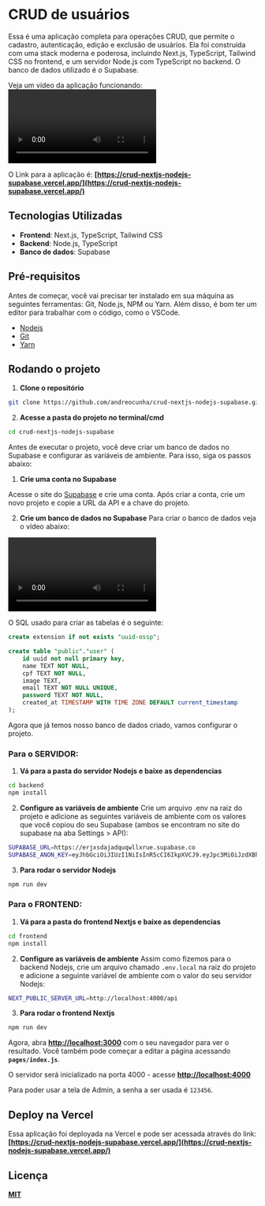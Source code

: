 # **CRUD de usuários**

Essa é uma aplicação completa para operações CRUD, que permite o cadastro, autenticação, edição e exclusão de usuários. Ela foi construída com uma stack moderna e poderosa, incluindo Next.js, TypeScript, Tailwind CSS no frontend, e um servidor Node.js com TypeScript no backend. O banco de dados utilizado é o Supabase.

Veja um vídeo da aplicação funcionando:
![Demo](.github/demo.mov)

O Link para a aplicação é: **[https://crud-nextjs-nodejs-supabase.vercel.app/](https://crud-nextjs-nodejs-supabase.vercel.app/)**

## **Tecnologias Utilizadas**

- **Frontend**: Next.js, TypeScript, Tailwind CSS
- **Backend**: Node.js, TypeScript
- **Banco de dados**: Supabase

## **Pré-requisitos**

Antes de começar, você vai precisar ter instalado em sua máquina as seguintes ferramentas: Git, Node.js, NPM ou Yarn. Além disso, é bom ter um editor para trabalhar com o código, como o VSCode.

- [Nodejs](https://nodejs.org/)
- [Git](https://git-scm.com/)
- [Yarn](https://yarnpkg.com/)

## **Rodando o projeto**

1. **Clone o repositório**

```sh
git clone https://github.com/andreocunha/crud-nextjs-nodejs-supabase.git
```

2. **Acesse a pasta do projeto no terminal/cmd**

```sh
cd crud-nextjs-nodejs-supabase
```

Antes de executar o projeto, você deve criar um banco de dados no Supabase e configurar as variáveis de ambiente. Para isso, siga os passos abaixo:

1. **Crie uma conta no Supabase**

Acesse o site do [Supabase](https://supabase.io/) e crie uma conta. Após criar a conta, crie um novo projeto e copie a URL da API e a chave do projeto.

2. **Crie um banco de dados no Supabase**
Para criar o banco de dados veja o vídeo abaixo:

![Criando o banco de dados](.github/create_tables.mov)

O SQL usado para criar as tabelas é o seguinte:

```SQL
create extension if not exists "uuid-ossp";

create table "public"."user" (
    id uuid not null primary key,
    name TEXT NOT NULL,
    cpf TEXT NOT NULL,
    image TEXT,
    email TEXT NOT NULL UNIQUE,
    password TEXT NOT NULL,
    created_at TIMESTAMP WITH TIME ZONE DEFAULT current_timestamp
);
```

Agora que já temos nosso banco de dados criado, vamos configurar o projeto.

### Para o SERVIDOR:

1. **Vá para a pasta do servidor Nodejs e baixe as dependencias**

```sh
cd backend
npm install 
```

2. **Configure as variáveis de ambiente**
Crie um arquivo .env na raiz do projeto e adicione as seguintes variáveis de ambiente com os valores que você copiou do seu Supabase (ambos se encontram no site do supabase na aba Settings > API):

```sh
SUPABASE_URL=https://erjxsdajadquqwllxrue.supabase.co
SUPABASE_ANON_KEY=eyJhbGciOiJIUzI1NiIsInR5cCI6IkpXVCJ9.eyJpc3MiOiJzdXBhYmFzSijoisSasadASdazZHhqZmRxdXFwcGx4ZXVlIiwicm9sZSI6InNlcnZpY2Vfcm9sZSIsImlhdCI6MTY4Nzk2OTkxMywiZXhadsdafyMDAzNTQ1OfdsfQ.k9JUf_JCebiaqqayasdZhasdasdhrogadssadas
```

3. **Para rodar o servidor Nodejs**

```sh
npm run dev
```


### Para o FRONTEND:

1. **Vá para a pasta do frontend Nextjs e baixe as dependencias**

```sh
cd frontend
npm install 
```

2. **Configure as variáveis de ambiente**
Assim como fizemos para o backend Nodejs, crie um arquivo chamado `.env.local` na raiz do projeto e adicione a seguinte variável de ambiente com o valor do seu servidor Nodejs:
```sh
NEXT_PUBLIC_SERVER_URL=http://localhost:4000/api
```

3. **Para rodar o frontend Nextjs**

```sh
npm run dev
```

Agora, abra **[http://localhost:3000](http://localhost:3000/)** com o seu navegador para ver o resultado. Você também pode começar a editar a página acessando **`pages/index.js`**.


O servidor será inicializado na porta 4000 - acesse **[http://localhost:4000](http://localhost:4000/)**

Para poder usar a tela de Admin, a senha a ser usada é `123456`.

## **Deploy na Vercel**

Essa aplicação foi deployada na Vercel e pode ser acessada através do link: **[https://crud-nextjs-nodejs-supabase.vercel.app/](https://crud-nextjs-nodejs-supabase.vercel.app/)**

## **Licença**

**[MIT](https://choosealicense.com/licenses/mit/)**
